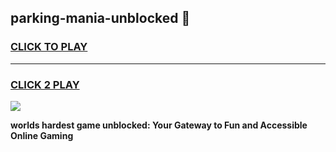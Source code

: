
## parking-mania-unblocked 👋
<h3>
<a href="https://premium.freeplayer.one?title=parking-mania-unblocked&ref=14F">CLICK TO PLAY</a></h3>
<hr>

<h3>
<a href="https://premium.freeplayer.one?title=parking-mania-unblocked&ref=14F">CLICK 2 PLAY</a>
  
</h3>

<a href="https://premium.freeplayer.one?title=parking-mania-unblocked&ref=12F/"><img src="https://clearcache.store/games.png"></a>


**worlds hardest game unblocked: Your Gateway to Fun and Accessible Online Gaming**
